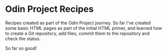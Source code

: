 # Odin Project Recipes

Recipes created as part of the Odin Project journey.
So far I've created some basic HTML pages as part of the initial HTML primer, and learned how to create a Git repository, add files, commit them to the repository and check the status.

So far so good!
